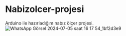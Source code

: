 # Nabizolcer-projesi
Arduino ile hazırladığım nabız ölçer projesi.
![WhatsApp Görsel 2024-07-05 saat 16 17 54_1bf2d3e9](https://github.com/AliFurkanDemir/Nabizolcer-projesi/assets/56217390/fae60d60-0216-45ad-bace-213bd1b802e5)
